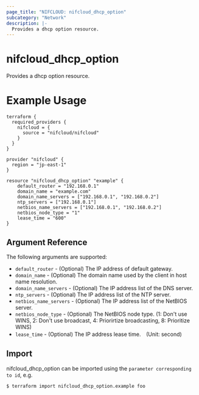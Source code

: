 ```yaml
---
page_title: "NIFCLOUD: nifcloud_dhcp_option"
subcategory: "Network"
description: |-
  Provides a dhcp option resource.
---
```


# nifcloud_dhcp_option

Provides a dhcp option resource.

# Example Usage

```hcl
terraform {
  required_providers {
    nifcloud = {
      source = "nifcloud/nifcloud"
    }
  }
}

provider "nifcloud" {
  region = "jp-east-1"
}

resource "nifcloud_dhcp_option" "example" {
    default_router = "192.168.0.1"
    domain_name = "example.com"
    domain_name_servers = ["192.168.0.1", "192.168.0.2"]
    ntp_servers = ["192.168.0.1"]
    netbios_name_servers = ["192.168.0.1", "192.168.0.2"]
    netbios_node_type = "1"
    lease_time = "600"
}
```

## Argument Reference

The following arguments are supported:

* `default_router` - (Optional) The IP address of default gateway.
* `domain_name` - (Optional) The domain name used by the client in host name resolution.
* `domain_name_servers` - (Optional) The IP address list of the DNS server.
* `ntp_servers` - (Optional) The IP address list of the NTP server.
* `netbios_name_servers` - (Optional) The IP address list of the NetBIOS server.
* `netbios_node_type` - (Optional) The NetBIOS node type. (1: Don't use WINS, 2: Don't use broadcast, 4: Priorirtize broadcasting, 8: Prioritize WINS)
* `lease_time` - (Optional) The IP address lease time.　(Unit: second)

## Import

nifcloud_dhcp_option can be imported using the `parameter corresponding to id`, e.g.

```
$ terraform import nifcloud_dhcp_option.example foo
```
